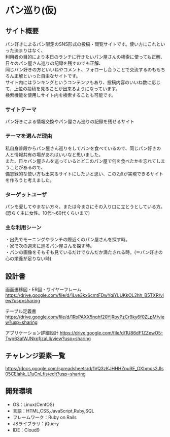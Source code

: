 # パン巡り(仮)

## サイト概要
パン好きによるパン限定のSNS形式の投稿・閲覧サイトです。使い方にこれといった決まりはなく、<br>
利用者の目的により本日のランチに行きたいパン屋さんの検索に使っても正解、<br>
日々のパン屋さん巡りの記録を残すのでも正解、<br>
同じパン好きの方といいねやコメント、フォローし合うことで交流するのももちろん正解といった自由なサイトです。<br>
サイト内にはランキングというコンテンツもあり、投稿内容のいいね数に応じて、上位の投稿を見ることが出来るようになっています。<br>
検索機能を使用しサイト内を検索することも可能です。

### サイトテーマ
パン好きによる情報交換やパン屋さん巡りの記録を残せるサイト


### テーマを選んだ理由
私自身普段からパン屋さん巡りをしてパンを食べているので、同じパン好きの人と情報共有の場があればいいなと思いました。<br>
また、日々パン屋さんを巡っているとどこのパン屋で何を食べたかを忘れてしまうことがあるので、<br>
備忘録的な使い方も出来るサイトにしたいと思い、この2点が実現できるサイトを作ろうと考えました。

### ターゲットユーザ
パンを愛してやまない方々。または今まさにその入り口に立とうとしている方。(恐らく主に女性。10代～60代くらいまで)

### 主な利用シーン
・出先でモーニングやランチの際近くのパン屋さんを探す時。<br>
・家で次の週末に巡るパン屋さんを探す時。<br>
・パンの画像をそもそも見ているだけでなんだか満たされる時。(＝パン好きの心の栄養が足りない時)

## 設計書
画面遷移図・ER図・ワイヤーフレーム
https://drive.google.com/file/d/1Lve3kx6cmtFDwYqiYLUKkOL2hh_B5TXR/view?usp=sharing

テーブル定義書
https://drive.google.com/file/d/1RoPAXX5nqhf20YjRbyPzCr9ky6f0ZLpM/view?usp=sharing

アプリケーション詳細設計
https://drive.google.com/file/d/1U86dF1ZZewO5-Twp63alWJNkp1jzaLIi/view?usp=sharing

## チャレンジ要素一覧
https://docs.google.com/spreadsheets/d/1VQ3zKJHHHZpuRE_OXbmds2JIs05CEiahk_L1uCnLfis/edit?usp=sharing

## 開発環境
- OS：Linux(CentOS)<br>
- 言語：HTML,CSS,JavaScript,Ruby,SQL<br>
- フレームワーク：Ruby on Rails<br>
- JSライブラリ：jQuery<br>
- IDE：Cloud9
